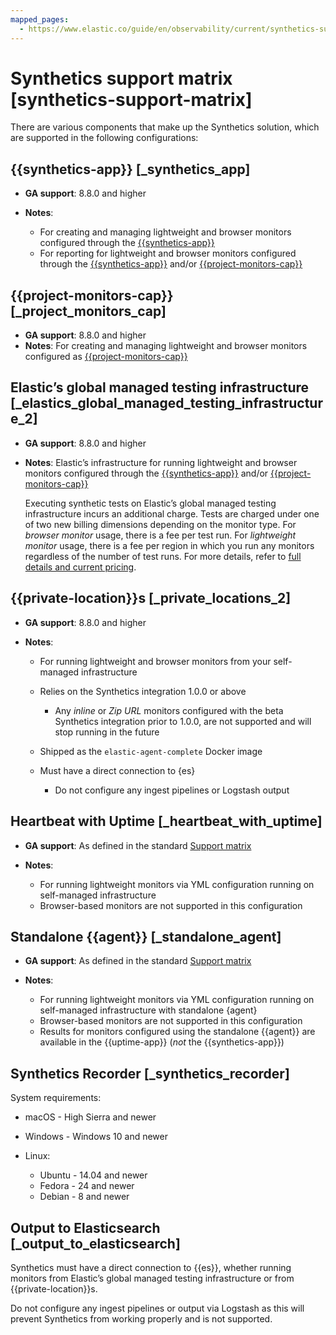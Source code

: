 ```yaml
---
mapped_pages:
  - https://www.elastic.co/guide/en/observability/current/synthetics-support-matrix.html
---
```


# Synthetics support matrix [synthetics-support-matrix]

There are various components that make up the Synthetics solution, which are supported in the following configurations:


## {{synthetics-app}} [_synthetics_app] 

* **GA support**: 8.8.0 and higher
* **Notes**:

    * For creating and managing lightweight and browser monitors configured through the [{{synthetics-app}}](create-monitors-in-synthetics-app.md)
    * For reporting for lightweight and browser monitors configured through the [{{synthetics-app}}](create-monitors-in-synthetics-app.md) and/or [{{project-monitors-cap}}](create-monitors-with-project-monitors.md)



## {{project-monitors-cap}} [_project_monitors_cap] 

* **GA support**: 8.8.0 and higher
* **Notes**: For creating and managing lightweight and browser monitors configured as [{{project-monitors-cap}}](create-monitors-with-project-monitors.md)


## Elastic’s global managed testing infrastructure [_elastics_global_managed_testing_infrastructure_2] 

* **GA support**: 8.8.0 and higher
* **Notes**: Elastic’s infrastructure for running lightweight and browser monitors configured through the [{{synthetics-app}}](create-monitors-in-synthetics-app.md) and/or [{{project-monitors-cap}}](create-monitors-with-project-monitors.md)

    Executing synthetic tests on Elastic’s global managed testing infrastructure incurs an additional charge. Tests are charged under one of two new billing dimensions depending on the monitor type. For *browser monitor* usage, there is a fee per test run. For *lightweight monitor* usage, there is a fee per region in which you run any monitors regardless of the number of test runs. For more details, refer to [full details and current pricing](https://www.elastic.co/pricing).



## {{private-location}}s [_private_locations_2] 

* **GA support**: 8.8.0 and higher
* **Notes**:

    * For running lightweight and browser monitors from your self-managed infrastructure
    * Relies on the Synthetics integration 1.0.0 or above

        * Any *inline* or *Zip URL* monitors configured with the beta Synthetics integration prior to 1.0.0, are not supported and will stop running in the future

    * Shipped as the `elastic-agent-complete` Docker image
    * Must have a direct connection to {es}

        * Do not configure any ingest pipelines or Logstash output



## Heartbeat with Uptime [_heartbeat_with_uptime] 

* **GA support**: As defined in the standard [Support matrix](https://www.elastic.co/support/matrix)
* **Notes**:

    * For running lightweight monitors via YML configuration running on self-managed infrastructure
    * Browser-based monitors are not supported in this configuration



## Standalone {{agent}} [_standalone_agent] 

* **GA support**: As defined in the standard [Support matrix](https://www.elastic.co/support/matrix)
* **Notes**:

    * For running lightweight monitors via YML configuration running on self-managed infrastructure with standalone {agent}
    * Browser-based monitors are not supported in this configuration
    * Results for monitors configured using the standalone {{agent}} are available in the {{uptime-app}} (*not* the {{synthetics-app}})



## Synthetics Recorder [_synthetics_recorder] 

System requirements:

* macOS - High Sierra and newer
* Windows - Windows 10 and newer
* Linux:

    * Ubuntu - 14.04 and newer
    * Fedora - 24 and newer
    * Debian - 8 and newer



## Output to Elasticsearch [_output_to_elasticsearch] 

Synthetics must have a direct connection to {{es}}, whether running monitors from Elastic’s global managed testing infrastructure or from {{private-location}}s.

Do not configure any ingest pipelines or output via Logstash as this will prevent Synthetics from working properly and is not supported.

